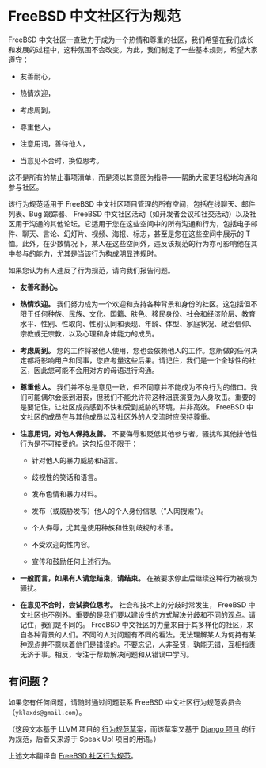 #  FreeBSD 中文社区行为规范

 FreeBSD 中文社区一直致力于成为一个热情和尊重的社区，我们希望在我们成长和发展的过程中，这种氛围不会改变。为此，我们制定了一些基本规则，希望大家遵守：

* 友善耐心，
  
* 热情欢迎，
  
* 考虑周到，
  
* 尊重他人，
  
* 注意用词，善待他人，
  
* 当意见不合时，换位思考。
  
这不是所有的禁止事项清单，而是须以其意图为指导——帮助大家更轻松地沟通和参与社区。

该行为规范适用于 FreeBSD 中文社区项目管理的所有空间，包括在线聊天、邮件列表、Bug 跟踪器、 FreeBSD 中文社区活动（如开发者会议和社交活动）以及社区用于沟通的其他论坛。它适用于您在这些空间中的所有沟通和行为，包括电子邮件、聊天、言论、幻灯片、视频、海报、标志，甚至是您在这些空间中展示的 T 恤。此外，在少数情况下，某人在这些空间外，违反该规范的行为亦可影响他在其中参与的能力，尤其是当该行为构成明显违规时。

如果您认为有人违反了行为规范，请向我们报告问题。

* **友善和耐心。**
  
* **热情欢迎。** 我们努力成为一个欢迎和支持各种背景和身份的社区。这包括但不限于任何种族、民族、文化、国籍、肤色、移民身份、社会和经济阶层、教育水平、性别、性取向、性别认同和表现、年龄、体型、家庭状况、政治信仰、宗教或无宗教，以及心理和身体能力的成员。
  
* **考虑周到。** 您的工作将被他人使用，您也会依赖他人的工作。您所做的任何决定都将影响用户和同事，您应考量这些后果。请记住，我们是一个全球性的社区，因此您可能不会用对方的母语进行沟通。
  
* **尊重他人。** 我们并不总是意见一致，但不同意并不能成为不良行为的借口。我们可能偶尔会感到沮丧，但我们不能允许将这种沮丧演变为人身攻击。重要的是要记住，让社区成员感到不快和受到威胁的环境，并非高效。 FreeBSD 中文社区的成员在与其他成员以及社区外的人交流时应保持尊重。
  
* **注意用词，对他人保持友善。** 不要侮辱和贬低其他参与者。骚扰和其他排他性行为是不可接受的。这包括但不限于：
  
  * 针对他人的暴力威胁和语言。

  * 歧视性的笑话和语言。

  * 发布色情和暴力材料。

  * 发布（或威胁发布）他人的个人身份信息（“人肉搜索”）。

  * 个人侮辱，尤其是使用种族和性别歧视的术语。

  * 不受欢迎的性内容。

  * 宣传和鼓励任何上述行为。

* **一般而言，如果有人请您结束，请结束。** 在被要求停止后继续这种行为被视为骚扰。
  
* **在意见不合时，尝试换位思考。** 社会和技术上的分歧时常发生， FreeBSD 中文社区也不例外。重要的是我们要以建设性的方式解决分歧和不同的观点。请记住，我们是不同的。 FreeBSD 中文社区的力量来自于其多样化的社区，来自各种背景的人们。不同的人对问题有不同的看法。无法理解某人为何持有某种观点并不意味着他们是错误的。不要忘记，人非圣贤，孰能无错，互相指责无济于事。相反，专注于帮助解决问题和从错误中学习。
  
## 有问题？

如果您有任何问题，请随时通过问题联系 FreeBSD 中文社区行为规范委员会（`yklaxds@gmail.com`）。

（这段文本基于 LLVM 项目的 [行为规范草案](https://llvm.org/docs/CodeOfConduct.html)，而该草案又基于 [Django 项目](https://www.djangoproject.com/conduct/) 的行为规范，后者又来源于 Speak Up! 项目的用语。）

上述文本翻译自 [FreeBSD 社区行为规范](https://www.freebsd.org/internal/code-of-conduct/)。
